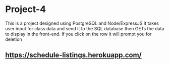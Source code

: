 # Project-4
This is a project designed using PostgreSQL and Node/ExpressJS
It takes user input for class data and send it to the SQL database then GETs the data to display in the front-end.
If you click on the row it will prompt you for deletion

## https://schedule-listings.herokuapp.com/
